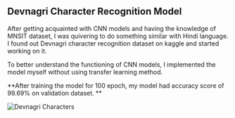 ## Devnagri Character Recognition Model

After getting acquainted with CNN models and having the knowledge of MNSIT dataset, I was quivering to do something similar with Hindi language. 
I found out Devnagri character recognition dataset on kaggle and started working on it.

To better understand the functioning of CNN models, I implemented the model myself without using transfer learning method.

**After training the model for 100 epoch, my model had accuracy score of 99.69% on validation dataset. **

![Devnagri Characters]("/Users/varunbhardwaj/Desktop/1_RPSE6gLNhHex63JK-FOjNg.png")
